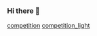 ### Hi there 👋

<!--
**vk0st/vk0st** is a ✨ _special_ ✨ repository because its `README.md` (this file) appears on your GitHub profile.

Here are some ideas to get you started:

- 🔭 I’m currently working on ...
- 🌱 I’m currently learning ...
- 👯 I’m looking to collaborate on ...
- 🤔 I’m looking for help with ...
- 💬 Ask me about ...
- 📫 How to reach me: ...
- 😄 Pronouns: ...
- ⚡ Fun fact: ...
-->

[competition](https://road-to-kaggle-grandmaster.vercel.app/api/badges/{1482234}/competition)
[competition_light](https://road-to-kaggle-grandmaster.vercel.app/api/badges/1482234/competition/light)
